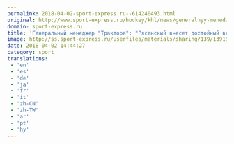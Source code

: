 ```yaml
---
permalink: 2018-04-02-sport-express.ru--614240493.html
original: http://www.sport-express.ru/hockey/khl/news/generalnyy-menedzher-traktora-ryasenskiy-vneset-dostoynyy-vklad-v-rezultat-komandy-v-sleduyuschem-sezone-1391522/
domain: sport-express.ru
title: 'Генеральный менеджер "Трактора": "Рясенский внесет достойный вклад в результат команды в следующем сезоне"'
image: http://ss.sport-express.ru/userfiles/materials/sharing/139/1391522.jpg
date: 2018-04-02 14:44:27
category: sport
translations: 
 - 'en'
 - 'es'
 - 'de'
 - 'ja'
 - 'fr'
 - 'it'
 - 'zh-CN'
 - 'zh-TW'
 - 'ar'
 - 'pt'
 - 'hy'
---
```



